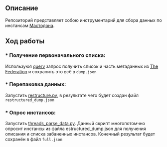 ## Описание

Репозиторий представляет собою инструментарий для сбора данных по инстансам [Мастодона](https://joinmastodon.org/).    

## Ход работы

### * Получение первоначального списка:     
Используюя [query](https://raw.githubusercontent.com/dobrosketchkun/mastodondump/main/query.txt) запрос получить список и часть метаданных из [The Federation](https://the-federation.info/graphql) и сохранить это всё в ```dump.json```

### * Перепаковка данных:   
Запустить [restructure.py](https://github.com/dobrosketchkun/mastodondump/blob/main/restructure.py), в результате чего будет создан файл ```restructured_dump.json```

### * Опрос инстансов:   
Запустить [threads_parse_data.py](https://github.com/dobrosketchkun/mastodondump/blob/main/threads_parse_data.py). Данный скрипт многопотомчно опросит инстансы из файла estructured_dump.json для получения описания и списка забаненных инстансов. Конечный результат будет сохранён в файл ```full.json```
